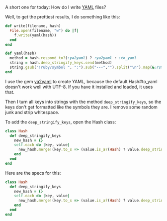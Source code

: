 A short one for today: How do I write [YAML](http://en.wikipedia.org/wiki/YAML) files?

Well, to get the prettiest results, I do something like this:

``` ruby
def write(filename, hash)
  File.open(filename, "w") do |f|
    f.write(yaml(hash))
  end
end

def yaml(hash)
  method = hash.respond_to?(:ya2yaml) ? :ya2yaml : :to_yaml
  string = hash.deep_stringify_keys.send(method)
  string.gsub("!ruby/symbol ", ":").sub("---","").split("\n").map(&:rstrip).join("\n").strip
end
```


I use the gem [ya2yaml](http://rubyforge.org/projects/ya2yaml/) to create YAML, because the default
Hash#to_yaml doesn't work well with UTF-8. If you have it installed and loaded, it uses that.

Then I turn all keys into strings with the method `deep_stringify_keys`, so the keys don't get
formatted like the symbols they are. I remove some random junk and strip whitespace.

To add the `deep_stringify_keys`, open the Hash class:

``` ruby
class Hash
  def deep_stringify_keys
    new_hash = {}
    self.each do |key, value|
      new_hash.merge!(key.to_s => (value.is_a?(Hash) ? value.deep_stringify_keys : value)))
    end
  end
end
```

Here are the specs for this:

``` ruby
class Hash
  def deep_stringify_keys
    new_hash = {}
    self.each do |key, value|
      new_hash.merge!(key.to_s => (value.is_a?(Hash) ? value.deep_stringify_keys : value)))
    end
  end
end
```
